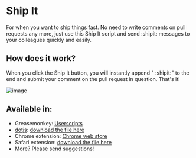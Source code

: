 # Ship It

For when you want to ship things fast. No need to write comments on pull requests any more, just use this Ship It script and send :shipit: messages to your colleagues quickly and easily.

## How does it work?

When you click the Ship It button, you will instantly append " :shipit:" to the end and submit your comment on the pull request in question. That's it!

![image](https://raw.github.com/philnash/ship-it/master/example/ship-it-button.png)

## Available in:

* Greasemonkey: [Userscripts](http://userscripts.org/scripts/show/181156)
* [dotjs](https://github.com/defunkt/dotjs): [download the file here](https://raw.github.com/philnash/ship-it/master/dotjs/github.com.js)
* Chrome extension: [Chrome web store](https://chrome.google.com/webstore/detail/ship-it-button/cibfjehknilmbcmigalgodekifkiikel)
* Safari extension: [download the file here](https://raw.github.com/philnash/ship-it/master/safari-extension/ship-it.safariextz)
* More? Please send suggestions!
